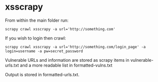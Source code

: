 xsscrapy
========

From within the main folder run:

```scrapy crawl xsscrapy -a url='http://something.com'```


If you wish to login then crawl:

```scrapy crawl xsscrapy -a url='http://something.com/login_page' -a login=username -a pw=secret_password```

Vulnerable URLs and information are stored as scrapy items in vulnerable-urls.txt and a more readable list in formatted-vulns.txt


Output is stored in formatted-urls.txt.
